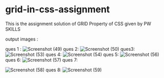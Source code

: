 # grid-in-css-assignment
This is the assignment solution of GRID Property of CSS given by PW SKILLS

output images : 

ques 1 : 
![Screenshot (49)](https://github.com/Ziaurrehman90/grid-in-css-assignment/assets/112377951/62fb569c-f671-4436-bcae-803387b6d537)
ques 2:
![Screenshot (50)](https://github.com/Ziaurrehman90/grid-in-css-assignment/assets/112377951/f48e57fd-e493-49ff-af90-f24bf01e2f8b)
ques3:
![Screenshot (53)](https://github.com/Ziaurrehman90/grid-in-css-assignment/assets/112377951/405ed12a-5d40-4e89-a805-8a56ea2e9817)
ques 4:
![Screenshot (54)](https://github.com/Ziaurrehman90/grid-in-css-assignment/assets/112377951/cbeee96b-4235-47cb-81d2-491f916a77d9)
ques 5:
![Screenshot (56)](https://github.com/Ziaurrehman90/grid-in-css-assignment/assets/112377951/d904579d-67fa-4ac1-a8cb-159e4b63fb38)
ques 6:
![Screenshot (57)](https://github.com/Ziaurrehman90/grid-in-css-assignment/assets/112377951/09c41aad-83b2-4af6-9d58-78d3a2361f94)
ques 7:

![Screenshot (58)](https://github.com/Ziaurrehman90/grid-in-css-assignment/assets/112377951/74fb7304-9dd3-4828-9bf3-324755144a0a)
ques 8:
![Screenshot (59)](https://github.com/Ziaurrehman90/grid-in-css-assignment/assets/112377951/163e9b69-b012-4b49-a924-5e5998e696a2)
